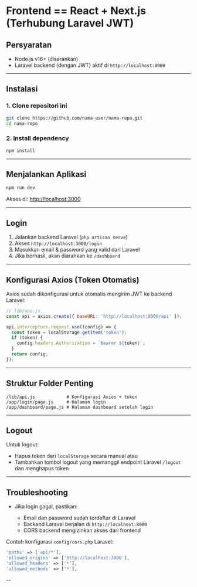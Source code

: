 

# Frontend == React + Next.js (Terhubung Laravel JWT)


## Persyaratan

- Node.js v16+ (disarankan)
- Laravel backend (dengan JWT) aktif di `http://localhost:8000`

---

##  Instalasi

### 1. Clone repositori ini

```bash
git clone https://github.com/nama-user/nama-repo.git
cd nama-repo
````

### 2. Install dependency

```bash
npm install
```

---

## Menjalankan Aplikasi

```bash
npm run dev
```

Akses di: [http://localhost:3000](http://localhost:3000)

---

##  Login

1. Jalankan backend Laravel (`php artisan serve`)
2. Akses `http://localhost:3000/login`
3. Masukkan email & password yang valid dari Laravel
4. Jika berhasil, akan diarahkan ke `/dashboard`

---

##  Konfigurasi Axios (Token Otomatis)

Axios sudah dikonfigurasi untuk otomatis mengirim JWT ke backend Laravel:

```js
// lib/api.js
const api = axios.create({ baseURL: 'http://localhost:8000/api' });

api.interceptors.request.use((config) => {
  const token = localStorage.getItem('token');
  if (token) {
    config.headers.Authorization = `Bearer ${token}`;
  }
  return config;
});
```

---

## Struktur Folder Penting

```
/lib/api.js            # Konfigurasi Axios + token
/app/login/page.js     # Halaman login
/app/dashboard/page.js # Halaman dashboard setelah login
```

---

##  Logout

Untuk logout:

* Hapus token dari `localStorage` secara manual atau
* Tambahkan tombol logout yang memanggil endpoint Laravel `/logout` dan menghapus token

---

## Troubleshooting

* Jika login gagal, pastikan:

  * Email dan password sudah terdaftar di Laravel
  * Backend Laravel berjalan di `http://localhost:8000`
  * CORS backend mengizinkan akses dari frontend

Contoh konfigurasi `config/cors.php` Laravel:

```php
'paths' => ['api/*'],
'allowed_origins' => ['http://localhost:3000'],
'allowed_headers' => ['*'],
'allowed_methods' => ['*'],
```

--

